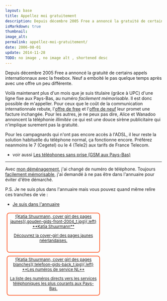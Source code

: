 ```yaml
---
layout: base
title: Appellez moi gratuitement
description: Depuis décembre 2005 Free a annoncé la gratuité de certains appels internationnaux avec la freebox. Neuf a emboité le pas quelque temps après avec une offr
isMarkdown: true
thumbnail: 
image_alt: 
permalink: appellez-moi-gratuitement/
date: 2006-08-01
update: 2014-11-28
TODO: no image , no image alt , shortened desc 
---
```


Depuis décembre 2005 Free a annoncé la gratuité de certains appels internationnaux avec la freebox. Neuf a emboité le pas quelque temps après avec une offre un peu différente.

Voilà maintenant plus d'un mois que je suis titulaire (grâce à UPC) d'une ligne fixe aux Pays-Bas, au numéro *facilement mémorisable*. Il est donc possible de m'appeller. Pour ceux que le coût de la communication internationnale rebute, l'[offre de free](http://adsl.free.fr/tel/tarifs/) et l'[offre de neuf](http://www.neuf.fr/offres/internet/Nos-offres-ADSL/ADSL-20-Mega-Telephone-illimite-Ligne-telephonique.html) leur promet une facture inchangée. Pour les autres, je ne peux pas dire, Alice et Wanadoo annoncent la téléphonie *illimitée* ce qui est une douce sirène publicitaire qui n'implique surement pas la gratuité.

Pour les campagnards qui n'ont pas encore accès à l'ADSL, il leur reste la solution habituelle du téléphone normal, ça fonctionne encore. Préférez neanmoins le 7 (Cegetel) ou le 4 (Tele2) aux tarifs de France Telecom.

* voir aussi [Les téléphones sans prise (GSM aux Pays-Bas)](/telephones-gsm-pays-bas)

--- 
Avec [mon déménagement](/en-vrac-et-dans-la-vraie-vie), j'ai changé de numéro de téléphone. Toujours [facilement mémorisable](http://alix.guillard.fr/cv/?p=contact&l=fr), j'ai demandé à ne pas être dans l'annuaire pour éviter d'être démarché.

P.S.
Je ne suis plus dans l'annuaire mais vous pouvez quand même relire ces tranches de vie :
* [Je suis dans l'annuaire](/je-suis-dans-l-annuaire)

<!-- HTML -->
<div style="border:2px solid #FF5521; border-radius:8px; text-align:center; font-size:small; padding:2px 8px; margin:5px; width:280px; float:left; height:120px;">
<a href="/Katja-Shuurmann-cover-girl-pages-jaunes" title="Katja Shuurmann, la cover girl de Gouden Gids">
<!-- / HTML -->
![Katja Shuurmann, cover girl des pages jaunes](.gouden-gids-front-2004_t.jpg){.left}
**Katja Shuurmann**





Découvrez la cover-girl des pages jaunes néerlandaises.
<!-- HTML -->
</a></div>
<!-- / HTML -->

<!-- HTML -->
<div style="border:2px solid #FF5521; border-radius:8px; text-align:center; font-size:small; padding:2px 8px; margin:5px; width:280px; float:left; height:120px;">
<a href="/les-numeros-utiles" title="Les numéros de services au tarif normal">
<!-- / HTML -->
![Katja Shuurmann, cover girl des pages blanches](.telefoon-gids-back_t.jpg){.left}
**Les numéros de service NL**





La liste des numéros directs vers les services téléphoniques les plus courants aux Pays-Bas.
<!-- HTML -->
</a></div>
<!-- / HTML -->